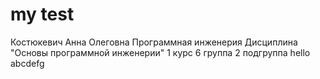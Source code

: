 # my test
Костюкевич
Анна
Олеговна
Программная инженерия
Дисциплина "Основы программной инженерии"
1 курс 6 группа 2 подгруппа
hello
abcdefg
